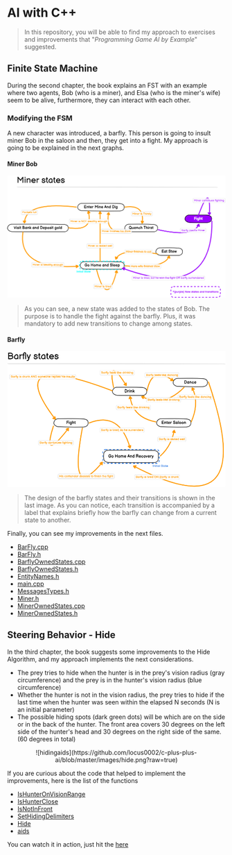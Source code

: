# AI with C++
> In this repository, you will be able to find my approach to exercises and improvements that "_Programming Game AI by Example_" suggested.


## Finite State Machine
During the second chapter, the book explains an FST with an example where two agents, Bob (who is a miner), and Elsa (who is the miner's wife) seem to be alive, furthermore, they can interact with each other.


### Modifying the FSM
A new character was introduced, a barfly. This person is going to insult miner Bob in the saloon and then, they get into a fight.
My approach is going to be explained in the next graphs.


#### Miner Bob
![minerbobstates](https://github.com/locus0002/c-plus-plus-ai/blob/master/images/miner.png?raw=true)
> As you can see, a new state was added to the states of Bob. The purpose is to handle the fight against the barfly. Plus, it was mandatory to add new transitions to change among states.


#### Barfly
![minerbobstates](https://github.com/locus0002/c-plus-plus-ai/blob/master/images/barfly.png?raw=true)
> The design of the barfly states and their transitions is shown in the last image. As you can notice, each transition is accompanied by a label that explains briefly how the barfly can change from a current state to another.


Finally, you can see my improvements in the next files.
- [BarFly.cpp](WestWorldWithMessaging/BarFly.cpp)
- [BarFly.h](WestWorldWithMessaging/BarFly.h)
- [BarflyOwnedStates.cpp](WestWorldWithMessaging/BarflyOwnedStates.cpp)
- [BarflyOwnedStates.h](WestWorldWithMessaging/BarflyOwnedStates.h)
- [EntityNames.h](WestWorldWithMessaging/EntityNames.h)
- [main.cpp](WestWorldWithMessaging/main.cpp)
- [MessagesTypes.h](WestWorldWithMessaging/MessagesTypes.h)
- [Miner.h](WestWorldWithMessaging/Miner.h)
- [MinerOwnedStates.cpp](WestWorldWithMessaging/MinerOwnedStates.cpp)
- [MinerOwnedStates.h](WestWorldWithMessaging/MinerOwnedStates.h)


## Steering Behavior - Hide

In the third chapter, the book suggests some improvements to the Hide Algorithm, and my approach implements the next considerations.

- The prey tries to hide when the hunter is in the prey's vision radius (gray circumference) and the prey is in the hunter's vision radius (blue circumference)
- Whether the hunter is not in the vision radius, the prey tries to hide if the last time when the hunter was seen within the elapsed N seconds (N is an initial parameter)
- The possible hiding spots (dark green dots) will be which are on the side or in the back of the hunter. The front area covers 30 degrees on the left side of the hunter's head and 30 degrees on the right side of the same. (60 degrees in total)

<p align="center" >
![hidingaids](https://github.com/locus0002/c-plus-plus-ai/blob/master/images/hide.png?raw=true)
</p>

If you are curious about the code that helped to implement the improvements, here is the list of the functions
- [IsHunterOnVisionRange](https://github.com/locus0002/c-plus-plus-ai/blob/197d36eba96f371791948daa56f225d7eed3e86a/Buckland_Chapter3-Steering%20Behaviors/SteeringBehaviors.cpp#L1476)
- [IsHunterClose](https://github.com/locus0002/c-plus-plus-ai/blob/197d36eba96f371791948daa56f225d7eed3e86a/Buckland_Chapter3-Steering%20Behaviors/SteeringBehaviors.cpp#L1489)
- [IsNotInFront](https://github.com/locus0002/c-plus-plus-ai/blob/197d36eba96f371791948daa56f225d7eed3e86a/Buckland_Chapter3-Steering%20Behaviors/SteeringBehaviors.cpp#L1504)
- [SetHidingDelimiters](https://github.com/locus0002/c-plus-plus-ai/blob/197d36eba96f371791948daa56f225d7eed3e86a/Buckland_Chapter3-Steering%20Behaviors/SteeringBehaviors.cpp#L1530)
- [Hide](https://github.com/locus0002/c-plus-plus-ai/blob/197d36eba96f371791948daa56f225d7eed3e86a/Buckland_Chapter3-Steering%20Behaviors/SteeringBehaviors.cpp#L1383)
- [aids](https://github.com/locus0002/c-plus-plus-ai/blob/197d36eba96f371791948daa56f225d7eed3e86a/Buckland_Chapter3-Steering%20Behaviors/SteeringBehaviors.cpp#L1973)

You can watch it in action, just hit the [here](https://www.linkedin.com/feed/update/urn%3Ali%3Aactivity%3A6749366532184293376/)